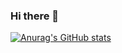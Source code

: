 ### Hi there 👋

[![Anurag's GitHub stats](https://github-readme-stats.vercel.app/api?username=andhikadk)](https://github.com/anuraghazra/github-readme-stats)
